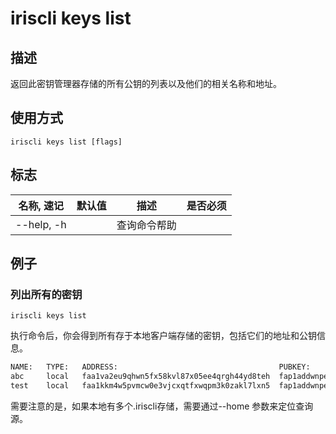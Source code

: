 # iriscli keys list

## 描述

返回此密钥管理器存储的所有公钥的列表以及他们的相关名称和地址。

## 使用方式

```
iriscli keys list [flags]
```

## 标志

| 名称, 速记       | 默认值     | 描述                                                         | 是否必须  |
| --------------- | --------- | ------------------------------------------------------------ | -------- |
| --help, -h      |           | 查询命令帮助                                                  |          |

## 例子

### 列出所有的密钥

```shell
iriscli keys list
```

执行命令后，你会得到所有存于本地客户端存储的密钥，包括它们的地址和公钥信息。

```txt
NAME:	TYPE:	ADDRESS:						            PUBKEY:
abc  	local	faa1va2eu9qhwn5fx58kvl87x05ee4qrgh44yd8teh	fap1addwnpepq02r0hts0yjhp4rsal627s2lqk4agy2g6tek5g9yq2tfrmkkehee2td75cs
test	local	faa1kkm4w5pvmcw0e3vjcxqtfxwqpm3k0zakl7lxn5	fap1addwnpepq0gsl90v9dgac3r9hzgz53ul5ml5ynq89ax9x8qs5jgv5z5vyssskww57lw
```

需要注意的是，如果本地有多个.iriscli存储，需要通过--home 参数来定位查询源。